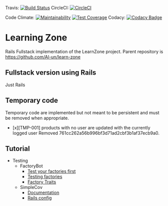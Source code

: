 Travis:
[![Build Status](https://travis-ci.com/Al-un/learn-zone-rails.svg?branch=master)](https://travis-ci.com/Al-un/learn-zone-rails)
CircleCI:
[![CircleCI](https://circleci.com/gh/Al-un/learn-zone-rails/tree/master.svg?style=svg)](https://circleci.com/gh/Al-un/learn-zone-rails/tree/master)

Code Climate:
[![Maintainability](https://api.codeclimate.com/v1/badges/a1cd2c7d60769ef7a1b9/maintainability)](https://codeclimate.com/github/Al-un/learn-zone-rails/maintainability)
[![Test Coverage](https://api.codeclimate.com/v1/badges/a1cd2c7d60769ef7a1b9/test_coverage)](https://codeclimate.com/github/Al-un/learn-zone-rails/test_coverage) 
Codacy:
[![Codacy Badge](https://api.codacy.com/project/badge/Grade/d454cfe5ab4e43f986d3f285b7806920)](https://app.codacy.com/app/alun.sng/learn-zone-rails?utm_source=github.com&utm_medium=referral&utm_content=Al-un/learn-zone-rails&utm_campaign=Badge_Grade_Settings)

# Learning Zone

Rails Fullstack implementation of the LearnZone project. Parent repository is 
https://github.com/Al-un/learn-zone

## Fullstack version using Rails

Just Rails

## Temporary code

Temporary code are implemented but not meant to be persistent and must be 
removed when appropriate.

 - [x][TMP-001] products with no user are updated with the currently logged user
    Removed 761cc262a56b996bf3d71ad2cbf3b1af37ecb9a0.

## Tutorial

- Testing
   - FactoryBot
      - [Test your factories first](https://robots.thoughtbot.com/testing-your-factories-first)
      - [Testing factories](https://github.com/thoughtbot/factory_bot/wiki/Testing-all-Factories-(with-RSpec))
      - [Factory Traits](https://robots.thoughtbot.com/remove-duplication-with-factorygirls-traits)
   - SimpleCov
      - [Documentation](https://github.com/colszowka/simplecov)
      - [Rails config](https://andycroll.com/ruby/use-simplecov/)